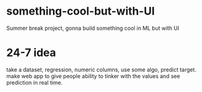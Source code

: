 # something-cool-but-with-UI
Summer break project, gonna build something cool in ML but with UI

# 24-7 idea 
take a dataset, regression, numeric columns, use some algo, predict target.
make web app to give people ability to tinker with the values and see prediction in real time.
